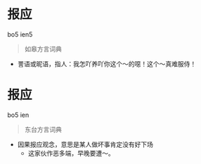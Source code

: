# 报应
bo5 ien5
> 如皋方言词典
- 詈语或昵语，指人：我怎吖养吖你这个～的噁！这个～真难服侍！

# 报应
bo5 ien
> 东台方言词典
- 因果报应观念，意思是某人做坏事肯定没有好下场
  - 这家伙作恶多端，早晚要遭～。
